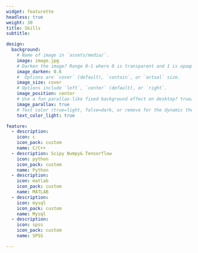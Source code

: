 ```yaml
---
widget: featurette
headless: true
weight: 30
title: Skills
subtitle: 

design:
  background:
    # Name of image in `assets/media/`.
    image: image.jpg
    # Darken the image? Range 0-1 where 0 is transparent and 1 is opaque.
    image_darken: 0.6
    #  Options are `cover` (default), `contain`, or `actual` size.
    image_size: cover
    # Options include `left`, `center` (default), or `right`.
    image_position: center
    # Use a fun parallax-like fixed background effect on desktop? true/false
    image_parallax: true
    # Text color (true=light, false=dark, or remove for the dynamic theme color).
    text_color_light: true

feature:
  - description: 
    icon: c
    icon_pack: custom
    name: C/C++
  - description: Scipy Numpy& Tensorflow
    icon: python
    icon_pack: custom
    name: Python
  - description: 
    icon: matlab
    icon_pack: custom
    name: MATLAB
  - description: 
    icon: mysql
    icon_pack: custom
    name: Mysql
  - description: 
    icon: spss
    icon_pack: custom
    name: SPSS

---
```

